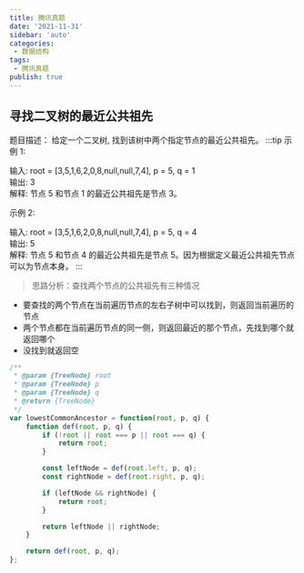 ```yaml
---
title: 腾讯真题
date: '2021-11-31'
sidebar: 'auto'
categories:
 - 数据结构
tags:
 - 腾讯真题
publish: true
---
```


## 寻找二叉树的最近公共祖先
题目描述： 给定一个二叉树, 找到该树中两个指定节点的最近公共祖先。
:::tip
示例 1:

输入: root = [3,5,1,6,2,0,8,null,null,7,4], p = 5, q = 1  
输出: 3  
解释: 节点 5 和节点 1 的最近公共祖先是节点 3。  

示例 2:  

输入: root = [3,5,1,6,2,0,8,null,null,7,4], p = 5, q = 4  
输出: 5  
解释: 节点 5 和节点 4 的最近公共祖先是节点 5。因为根据定义最近公共祖先节点可以为节点本身。
:::

> 思路分析：查找两个节点的公共祖先有三种情况
- 要查找的两个节点在当前遍历节点的左右子树中可以找到，则返回当前遍历的节点
- 两个节点都在当前遍历节点的同一侧，则返回最近的那个节点，先找到哪个就返回哪个
- 没找到就返回空

```js
/**
 * @param {TreeNode} root
 * @param {TreeNode} p
 * @param {TreeNode} q
 * @return {TreeNode}
 */
var lowestCommonAncestor = function(root, p, q) {
    function def(root, p, q) {
        if (!root || root === p || root === q) {
            return root;
        }

        const leftNode = def(root.left, p, q);
        const rightNode = def(root.right, p, q);

        if (leftNode && rightNode) {
            return root;
        }

        return leftNode || rightNode;
    }

    return def(root, p, q);
};
```